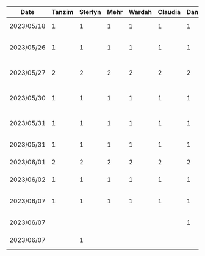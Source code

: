 | Date       | Tanzim | Sterlyn | Mehr | Wardah | Claudia | Daniel | Task                                |
|------------|--------|---------|------|--------|---------|--------|-------------------------------------|
| 2023/05/18 | 1      | 1       | 1    | 1      | 1       | 1      | Brainstorming meeting               |
| 2023/05/26 | 1      | 1       | 1    | 1      | 1       | 1      | Presentation delegation meeting     |
| 2023/05/27 | 2      | 2       | 2    | 2      | 2       | 2      | Presentation scripting and diagrams |
| 2023/05/30 | 1      | 1       | 1    | 1      | 1       | 1      | Group presentation practice         |
| 2023/05/31 | 1      | 1       | 1    | 1      | 1       | 1      | post presentation doc changes       |
| 2023/05/31 | 1      | 1       | 1    | 1      | 1       | 1      | Presentation day                    |
| 2023/06/01 | 2      | 2       | 2    | 2      | 2       | 2      | Proposal doc meeting                |
| 2023/06/02 | 1      | 1       | 1    | 1      | 1       | 1      | Finishing proposal doc              |
| 2023/06/07 | 1      | 1       | 1    | 1      | 1       | 1      | Group meeting for buddy eval        |
| 2023/06/07 |        |         |      |        |         | 1      | Buddy eval work                     |
| 2023/06/07 |        |1        |      |        |         |        | Hello world project init            |
